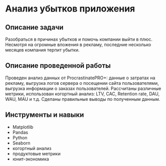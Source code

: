 # Анализ убытков приложения 

## Описание задачи
Разобраться в причинах убытков и помочь компании выйти в плюс. Несмотря на огромные вложения в рекламу, последние несколько месяцев компания терпит убытки. 

## Описание проведенной работы 
Проведен анализ данных от ProcrastinatePRO+: данные о затратах на рекламу, выгрузка логов сервера о посещении сайта пользователями, выгрузка информации о заказах пользователей. Рассчитаны различные метрики, использован когортный анализ: LTV, CAC, Retention rate, DAU, WAU, MAU и т.д. Сделаны правильные выводы по полученным данным.

## Инструменты и навыки
- Matplotlib
- Pandas
- Python
- Seaborn
- когортный анализ
- продуктовые метрики
- юнит-экономика
